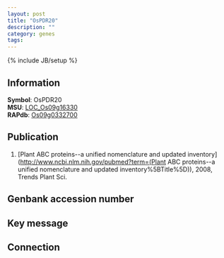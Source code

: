 ```yaml
---
layout: post
title: "OsPDR20"
description: ""
category: genes
tags: 
---
```

{% include JB/setup %}

## Information
__Symbol__: OsPDR20  
__MSU__: [LOC_Os09g16330](http://rice.plantbiology.msu.edu/cgi-bin/ORF_infopage.cgi?orf=LOC_Os09g16330)  
__RAPdb__: [Os09g0332700](http://rapdb.dna.affrc.go.jp/viewer/gbrowse_details/irgsp1?name=Os09g0332700)  

## Publication
1. [Plant ABC proteins--a unified nomenclature and updated inventory](http://www.ncbi.nlm.nih.gov/pubmed?term=(Plant ABC proteins--a unified nomenclature and updated inventory%5BTitle%5D)), 2008, Trends Plant Sci.

## Genbank accession number

## Key message

## Connection


